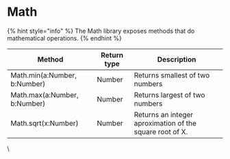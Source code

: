 # Math

{% hint style="info" %}
The Math library exposes methods that do mathematical operations.
{% endhint %}

| Method                       | Return type | Description                                              |
| ---------------------------- | ----------- | -------------------------------------------------------- |
| Math.min(a:Number, b:Number) | Number      | Returns smallest of two numbers                          |
| Math.max(a:Number, b:Number) | Number      | Returns largest of two numbers                           |
| Math.sqrt(x:Number)          | Number      | Returns an integer aproximation of the square root of X. |

\
